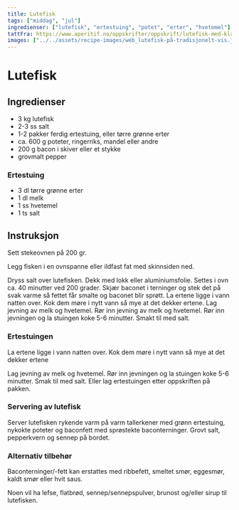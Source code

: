 ```yaml
---
title: Lutefisk
tags: ["middag", "jul"]
ingredienser: ["lutefisk", "ertestuing", "potet", "erter", "hvetemel"]
tattFra: https://www.aperitif.no/oppskrifter/oppskrift/lutefisk-med-klassisk-tilbehor,62073
images: ["../../assets/recipe-images/web_lutefisk-på-tradisjonelt-vis.jpg"]
---
```


# Lutefisk

## Ingredienser

- 3 kg lutefisk
- 2-3 ss salt
- 1-2 pakker ferdig ertestuing, eller tørre grønne erter
- ca. 600 g poteter, ringerriks, mandel eller andre
- 200 g bacon i skiver eller et stykke
- grovmalt pepper

### Ertestuing

- 3 dl tørre grønne erter
- 1 dl melk
- 1 ss hvetemel
- 1 ts salt

## Instruksjon

Sett stekeovnen på 200 gr.

Legg fisken i en ovnspanne eller ildfast fat med skinnsiden ned.

Dryss salt over lutefisken. Dekk med lokk eller aluminiumsfolie. Settes i ovn ca. 40 minutter ved 200 grader. Skjær baconet i terninger og stek det på svak varme så fettet får smalte og baconet blir sprøtt. La ertene ligge i vann natten over. Kok dem møre i nytt vann så mye at det dekker ertene. Lag jevning av melk og hvetemel. Rør inn jevning av melk og hvetemel. Rør inn jevningen og la stuingen koke 5-6 minutter. Smakt til med salt.

### Ertestuingen

La ertene ligge i vann natten over. Kok dem møre i nytt vann så mye at det dekker ertene

Lag jevning av melk og hvetemel. Rør inn jevningen og la stuingen koke 5-6 minutter. Smak til med salt. Eller lag ertestuingen etter oppskriften på pakken.

### Servering av lutefisk

Server lutefisken rykende varm på varm tallerkener med grønn ertestuing, nykokte poteter og baconfett med sprøstekte baconterninger. Grovt salt, pepperkvern og sennep på bordet.

### Alternativ tilbehør

Baconterninger/-fett kan erstattes med ribbefett, smeltet smør, eggesmør, kaldt smør eller hvit saus.

Noen vil ha lefse, flatbrød, sennep/sennepspulver, brunost og/eller sirup til lutefisken.
